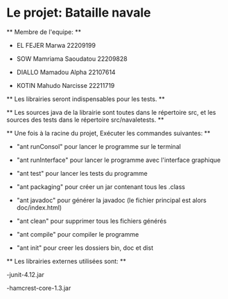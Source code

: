 # Le projet: Bataille navale

** Membre de l'equipe: **

- EL FEJER Marwa  		22209199

- SOW Mamriama Saoudatou 	22209828

- DIALLO Mamadou Alpha 		22107614

- KOTIN Mahudo Narcisse 	22211719

** Les librairies seront indispensables pour les tests. **

** Les sources java de la librairie sont toutes dans le répertoire src, et les sources des tests dans le répertoire src/navaletests. **

** Une fois à la racine du projet, Exécuter les commandes suivantes: **

- "ant runConsol" pour lancer le programme sur le terminal

- "ant runInterface" pour lancer le programme avec l'interface graphique

- "ant test" pour lancer les tests du programme

- "ant packaging" pour créer un jar contenant tous les .class

- "ant javadoc" pour générer la javadoc (le fichier principal est alors doc/index.html)

- "ant clean" pour supprimer tous les fichiers générés

- "ant compile" pour compiler le programme

- "ant init" pour creer les dossiers bin, doc et dist

** Les librairies externes utilisées sont: **

-junit-4.12.jar

-hamcrest-core-1.3.jar

